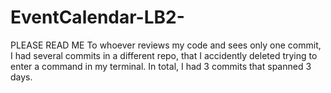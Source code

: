﻿# EventCalendar-LB2-
 PLEASE READ ME
To whoever reviews my code and sees only one commit, I had several commits in a different repo, that I accidently deleted trying to enter a command in my terminal. In total, I had 3 commits that spanned 3 days. 
